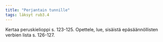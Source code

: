 ```yaml
---
title: "Perjantain tunnille"
tags: läksyt rub3.4
---
```


Kertaa peruskielioppi s. 123-125. Opettele, lue, sisäistä epäsäännöllisten verbien lista s. 126-127.
